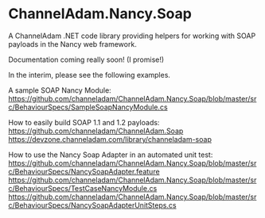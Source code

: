 # ChannelAdam.Nancy.Soap
A ChannelAdam .NET code library providing helpers for working with SOAP payloads in the Nancy web framework.

Documentation coming really soon! (I promise!)

In the interim, please see the following examples.

A sample SOAP Nancy Module: https://github.com/channeladam/ChannelAdam.Nancy.Soap/blob/master/src/BehaviourSpecs/SampleSoapNancyModule.cs

How to easily build SOAP 1.1 and 1.2 payloads:
https://github.com/channeladam/ChannelAdam.Soap
https://devzone.channeladam.com/library/channeladam-soap

How to use the Nancy Soap Adapter in an automated unit test:
https://github.com/channeladam/ChannelAdam.Nancy.Soap/blob/master/src/BehaviourSpecs/NancySoapAdapter.feature
https://github.com/channeladam/ChannelAdam.Nancy.Soap/blob/master/src/BehaviourSpecs/TestCaseNancyModule.cs
https://github.com/channeladam/ChannelAdam.Nancy.Soap/blob/master/src/BehaviourSpecs/NancySoapAdapterUnitSteps.cs


